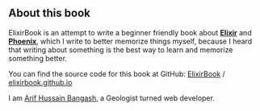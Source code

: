 ## About this book

ElixirBook is an attempt to write a beginner friendly book about [**Elixir**](https://elixir-lang.org/) and [**Phoenix**](http://phoenixframework.org/), which I write to better memorize things myself, because I heard that writing about something is the best way to learn and memorize something better.

You can find the source code for this book at GitHub:
[ElixirBook](https://github.com/elixirbook) /
[elixirbook.github.io](https://github.com/elixirbook/elixirbook.github.io)

I am [Arif Hussain Bangash](https://twitter.com/devotiongeo), a Geologist turned web developer.